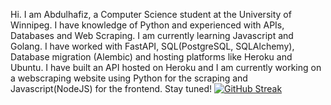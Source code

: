 Hi. I am Abdulhafiz, a Computer Science student at the University of Winnipeg. 
I have knowledge of Python and experienced with APIs, Databases and Web Scraping. I am currently learning Javascript and Golang.
I have worked with FastAPI, SQL(PostgreSQL, SQLAlchemy), Database migration (Alembic) and hosting platforms like Heroku and Ubuntu. I have built an API hosted on Heroku and I am currently working on
a webscraping website using Python for the scraping and Javascript(NodeJS) for the frontend. Stay tuned!
[![GitHub Streak](https://streak-stats.demolab.com?user=haaffiiizzz&theme=highcontrast&hide_border=false)](https://git.io/streak-stats)

